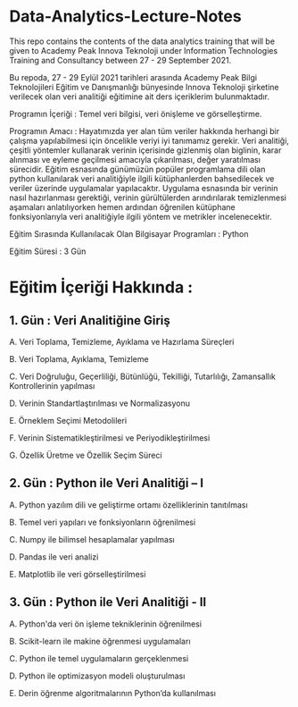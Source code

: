 # Data-Analytics-Lecture-Notes
This repo contains the contents of the data analytics training that will be given to Academy Peak Innova Teknoloji under Information Technologies Training and Consultancy between 27 - 29 September 2021.

Bu repoda, 27 - 29 Eylül 2021 tarihleri arasında Academy Peak Bilgi Teknolojileri Eğitim ve Danışmanlığı bünyesinde Innova Teknoloji şirketine verilecek olan veri analitiği eğitimine ait ders içeriklerim bulunmaktadır.

Programın İçeriği : Temel veri bilgisi, veri önişleme ve görselleştirme.

Programın Amacı : Hayatımızda yer alan tüm veriler hakkında herhangi bir çalışma yapılabilmesi için öncelikle veriyi iyi tanımamız gerekir. Veri analitiği, çeşitli yöntemler kullanarak verinin içerisinde gizlenmiş olan biglinin, karar alınması ve eyleme geçilmesi amacıyla çıkarılması, değer yaratılması sürecidir. Eğitim esnasında günümüzün popüler programlama dili olan python kullanılarak veri analitiğiyle ilgili kütüphanlerden bahsedilecek ve veriler üzerinde uygulamalar yapılacaktır. Uygulama esnasında bir verinin nasıl hazırlanması gerektiği, verinin gürültülerden arındırılarak temizlenmesi aşamaları anlatılıyorken hemen ardından öğrenilen kütüphane fonksiyonlarıyla veri analitiğiyle ilgili yöntem ve metrikler incelenecektir. 

Eğitim Sırasında Kullanılacak Olan Bilgisayar Programları : Python 

Eğitim Süresi : 3 Gün

# Eğitim İçeriği Hakkında : 

## 1.	Gün : Veri Analitiğine Giriş

A.	Veri Toplama, Temizleme, Ayıklama ve Hazırlama Süreçleri

B.	Veri Toplama, Ayıklama, Temizleme

C.	Veri Doğruluğu, Geçerliliği, Bütünlüğü, Tekilliği, Tutarlılığı, Zamansallık Kontrollerinin yapılması

D.	Verinin Standartlaştırılması ve Normalizasyonu

E.	Örneklem Seçimi Metodolileri

F.	Verinin Sistematikleştirilmesi ve Periyodikleştirilmesi

G.	Özellik Üretme ve Özellik Seçim Süreci


## 2.	Gün : Python ile Veri Analitiği – I

A.	Python yazılım dili ve geliştirme ortamı özelliklerinin tanıtılması

B.	Temel veri yapıları ve fonksiyonların öğrenilmesi

C.	Numpy ile bilimsel hesaplamalar yapılması

D.	Pandas ile veri analizi

E.	Matplotlib ile veri görselleştirilmesi


## 3.	Gün : Python ile Veri Analitiği - II

A.	Python'da veri ön işleme tekniklerinin öğrenilmesi

B.	Scikit-learn ile makine öğrenmesi uygulamaları

C.	Python ile temel uygulamaların gerçeklenmesi

D.	Python ile optimizasyon modeli oluşturulması

E.	Derin öğrenme algoritmalarının Python’da kullanılması

